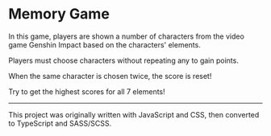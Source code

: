 # Memory Game

In this game, players are shown a number of characters from the video game Genshin Impact based on the characters' elements.

Players must choose characters without repeating any to gain points.

When the same character is chosen twice, the score is reset!

Try to get the highest scores for all 7 elements!

---

This project was originally written with JavaScript and CSS, then converted to TypeScript and SASS/SCSS.
